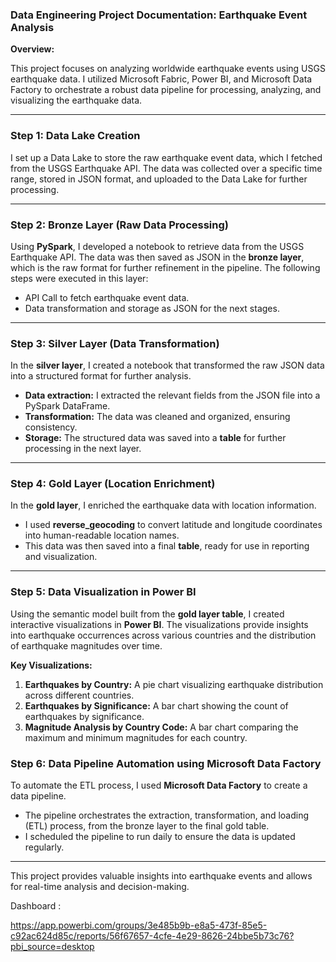 ### **Data Engineering Project Documentation: Earthquake Event Analysis**

**Overview:**

This project focuses on analyzing worldwide earthquake events using USGS earthquake data. I utilized Microsoft Fabric, Power BI, and Microsoft Data Factory to orchestrate a robust data pipeline for processing, analyzing, and visualizing the earthquake data.

---

### **Step 1: Data Lake Creation**

I set up a Data Lake to store the raw earthquake event data, which I fetched from the USGS Earthquake API. The data was collected over a specific time range, stored in JSON format, and uploaded to the Data Lake for further processing.

---

### **Step 2: Bronze Layer (Raw Data Processing)**

Using **PySpark**, I developed a notebook to retrieve data from the USGS Earthquake API. The data was then saved as JSON in the **bronze layer**, which is the raw format for further refinement in the pipeline. The following steps were executed in this layer:

- API Call to fetch earthquake event data.
- Data transformation and storage as JSON for the next stages.

---

### **Step 3: Silver Layer (Data Transformation)**

In the **silver layer**, I created a notebook that transformed the raw JSON data into a structured format for further analysis.

- **Data extraction:** I extracted the relevant fields from the JSON file into a PySpark DataFrame.
- **Transformation:** The data was cleaned and organized, ensuring consistency.
- **Storage:** The structured data was saved into a **table** for further processing in the next layer.

---

### **Step 4: Gold Layer (Location Enrichment)**

In the **gold layer**, I enriched the earthquake data with location information.

- I used **reverse_geocoding** to convert latitude and longitude coordinates into human-readable location names.
- This data was then saved into a final **table**, ready for use in reporting and visualization.

---

### **Step 5: Data Visualization in Power BI**

Using the semantic model built from the **gold layer table**, I created interactive visualizations in **Power BI**. The visualizations provide insights into earthquake occurrences across various countries and the distribution of earthquake magnitudes over time.

**Key Visualizations:**

1. **Earthquakes by Country:** A pie chart visualizing earthquake distribution across different countries.
2. **Earthquakes by Significance:** A bar chart showing the count of earthquakes by significance.
3. **Magnitude Analysis by Country Code:** A bar chart comparing the maximum and minimum magnitudes for each country.


### **Step 6: Data Pipeline Automation using Microsoft Data Factory**

To automate the ETL process, I used **Microsoft Data Factory** to create a data pipeline.

- The pipeline orchestrates the extraction, transformation, and loading (ETL) process, from the bronze layer to the final gold table.
- I scheduled the pipeline to run daily to ensure the data is updated regularly.

---

This project provides valuable insights into earthquake events and allows for real-time analysis and decision-making.

Dashboard :

https://app.powerbi.com/groups/3e485b9b-e8a5-473f-85e5-c92ac624d85c/reports/56f67657-4cfe-4e29-8626-24bbe5b73c76?pbi_source=desktop
